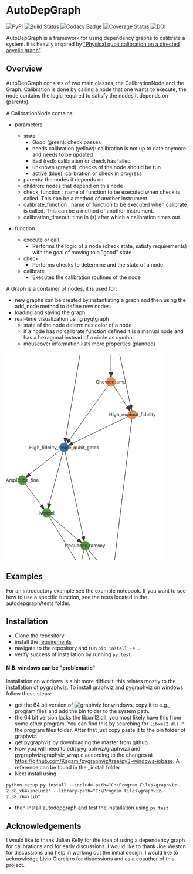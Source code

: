 # AutoDepGraph 

[![PyPI](https://img.shields.io/pypi/v/adaptive.svg)](https://pypi.python.org/pypi/autodepgraph)
[![Build Status](https://travis-ci.org/AdriaanRol/AutoDepGraph.svg?branch=master)](https://travis-ci.org/AdriaanRol/AutoDepGraph)
[![Codacy Badge](https://api.codacy.com/project/badge/Grade/ae46c58617ff45df9ac98446b3dc34ac)](https://www.codacy.com/app/adriaan-rol/AutoDepGraph?utm_source=github.com&amp;utm_medium=referral&amp;utm_content=AdriaanRol/AutoDepGraph&amp;utm_campaign=Badge_Grade) 
[![Coverage Status](https://coveralls.io/repos/github/AdriaanRol/AutoDepGraph/badge.svg?branch=master)](https://coveralls.io/github/AdriaanRol/AutoDepGraph?branch=master)
[![DOI](https://zenodo.org/badge/85987885.svg)](https://zenodo.org/badge/latestdoi/85987885)

AutoDepGraph is a framework for using dependency graphs to calibrate a system. It is heavily inspired by ["Physical qubit calibration on a directed acyclic graph"](https://arxiv.org/abs/1803.03226). 

## Overview
AutoDepGraph consists of two main classes, the CalibrationNode and the Graph.
Calibration is done by calling a node that one wants to execute, the node contains the logic required to satisfy the nodes it depends on (parents).

A CalibrationNode contains:

- parameters
    - state
        + Good (green): check passes
        + needs calibration (yellow): calibration is not up to date anymore and needs to be updated
        + Bad (red): calibration or check has failed
        + unknown (grayed): checks of the node should be run
        + active (blue): calibration or check in progress
    - parents: the nodes it depends on 
    - children: nodes that depend on this node
    - check_function : name of function to be executed when check is called. This can be a method of another instrument.
    - calibrate_function : name of function to be executed when calibrate is called. This can be a method of another instrument.
    - calibration_timeout: time in (s) after which a calibration times out. 

- function
    - execute or call
        + Performs the logic of a node (check state, satisfy requirements) with the goal of moving to a "good" state
    - check
        + Performs checks to determine and the state of a node
    - calibrate
        + Executes the calibration routines of the node

A Graph is a container of nodes, it is used for: 
- new graphs can be created by instantiating a graph and then using the add_node method to define new nodes. 
- loading and saving the graph
- real-time visualization using pyqtgraph
    - state of the node determines color of a node
    - if a node has no calibrate function defined it is a manual node and has a hexagonal instead of a circle as symbol
    - mouseover information lists more properties (planned)

![Example calibration graph](docs/example_graph.png)

## Examples 
For an introductory example see the example notebook. If you want to see how to use a specific function, see the tests located in the autodepgraph/tests folder.

## Installation
- Clone the repository
- install the [requirements](requirements.txt)
- navigate to the repository and run `pip install -e .`
- verify success of installation by running `py.test`

#### N.B. windows can be "problematic" 
Installation on windows is a bit more difficult, this relates mostly to the installation of pygraphviz. To install graphviz and pygraphviz on windows follow these steps: 

- get the 64 bit version of ![graphviz for windows](https://github.com/mahkoCosmo/GraphViz_x64/), copy it to e.g., program files and add the bin folder to the system path.
- the 64 bit version lacks the libxml2.dll, you most likely have this from some other program. You can find this by searching for `libxml2.dll` in the program files folder. After that just copy paste it to the bin folder of graphviz.
- get pygraphviz by downloading the master from github.
- Now you will need to edit pygraphviz/graphviz.i and pygraphviz/graphviz_wrap.c according to the changes at https://github.com/Kagami/pygraphviz/tree/py3-windows-iobase. A reference can be found in the _install folder
- Next install using
```
python setup.py install --include-path="C:\Program Files\graphviz-2.38_x64\include" --library-path="C:\Program Files\graphviz-2.38_x64\lib"
```

- then install autodepgraph and test the installation using `py.test`

## Acknowledgements
I would like to thank Julian Kelly for the idea of using a dependency graph for calibrations and for early discussions. I would like to thank Joe Weston for discussions and help in working out the initial design. I would like to acknowledge Livio Ciorciaro for disucssions and as a coauthor of this project. 
